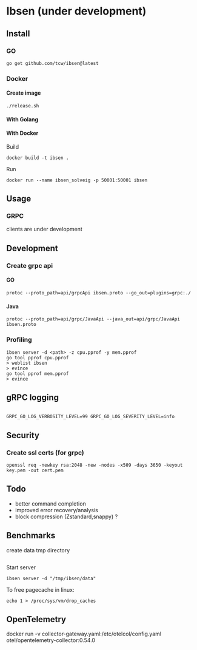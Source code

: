 # Ibsen (under development)

## Install

### GO

```shell script
go get github.com/tcw/ibsen@latest
```

### Docker

#### Create image

```shell
./release.sh
```



#### With Golang


#### With Docker

Build
```shell
docker build -t ibsen .
```

Run
```shell
docker run --name ibsen_solveig -p 50001:50001 ibsen
```

## Usage

### GRPC

clients are under development

## Development

### Create grpc api

#### GO

```shell
protoc --proto_path=api/grpcApi ibsen.proto --go_out=plugins=grpc:./
```

#### Java

```shell
protoc --proto_path=api/grpc/JavaApi --java_out=api/grpc/JavaApi ibsen.proto
```

### Profiling

```shell script
ibsen server -d <path> -z cpu.pprof -y mem.pprof
go tool pprof cpu.pprof
> weblist ibsen
> evince
go tool pprof mem.pprof
> evince
```

## gRPC logging

```shell script

GRPC_GO_LOG_VERBOSITY_LEVEL=99 GRPC_GO_LOG_SEVERITY_LEVEL=info 

```

## Security

### Create ssl certs (for grpc)

```shell script
openssl req -newkey rsa:2048 -new -nodes -x509 -days 3650 -keyout key.pem -out cert.pem
```

## Todo

- better command completion
- improved error recovery/analysis
- block compression (Zstandard,snappy) ?

## Benchmarks

create data tmp directory

```shell

```

Start server
```shell
ibsen server -d "/tmp/ibsen/data"
```

To free pagecache in linux:
```shell
echo 1 > /proc/sys/vm/drop_caches 
```

## OpenTelemetry

docker run -v collector-gateway.yaml:/etc/otelcol/config.yaml otel/opentelemetry-collector:0.54.0